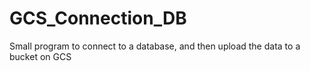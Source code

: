 # GCS_Connection_DB
Small program to connect to a database, and then upload the data to a bucket on GCS

